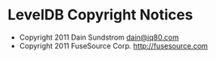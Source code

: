 LevelDB Copyright Notices 
=========================

* Copyright 2011 Dain Sundstrom <dain@iq80.com>
* Copyright 2011 FuseSource Corp. http://fusesource.com